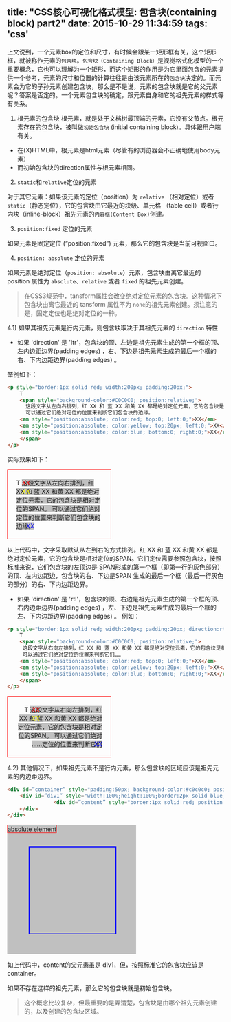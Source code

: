 title: "CSS核心可视化格式模型: 包含块(containing block) part2"
date: 2015-10-29 11:34:59
tags: 'css'
---

上文说到，一个元素box的定位和尺寸，有时候会跟某一矩形框有关，这个矩形框，就被称作元素的`包含块`。`包含块（Containing Block）`是视觉格式化模型的一个重要概念，它也可以理解为一个矩形，而这个矩形的作用是为它里面包含的元素提供一个参考，元素的尺寸和位置的计算往往是由该元素所在的`包含块`决定的。而元素会为它的子孙元素创建包含块，那么是不是说，元素的包含块就是它的父元素呢？答案是否定的。一个元素包含块的确定，跟元素自身和它的祖先元素的样式等有关系。
<!--more-->


1) 根元素的包含块
根元素，就是处于文档树最顶端的元素，它没有父节点。根元素存在的包含块，被叫做`初始包含块` (initial containing block)。具体跟用户端有关。
- 在(X)HTML中，根元素是html元素（尽管有的浏览器会不正确地使用body元素）
- 而初始包含块的direction属性与根元素相同。

2) `static`和`relative`定位的元素

对于其它元素：如果该元素的定位（position）为 `relative` （相对定位）或者 `static`（静态定位），它的包含块由它最近的块级、单元格 （table cell）或者行内块（inline-block）祖先元素的`内容框(Content Box)`创建。

3) `position:fixed` 定位的元素

如果元素是固定定位 (“position:fixed”) 元素，那么它的包含块是当前可视窗口。

4) `position: absolute` 定位的元素

如果元素是绝对定位（`position: absolute`）元素，包含块由离它最近的 position 属性为 `absolute`、`relative` 或者 `fixed` 的祖先元素创建。

> 在CSS3规范中，tansform属性会改变绝对定位元素的包含块。这种情况下包含块由离它最近的 tansform 属性不为 `none`的祖先元素创建。须注意的是，固定定位也是绝对定位的一种。



4.1) 如果其祖先元素是行内元素，则包含块取决于其祖先元素的 `direction` 特性

- 如果 'direction'  是 'ltr'，包含块的顶、左边是祖先元素生成的第一个框的顶、左内边距边界(padding edges) ，右、下边是祖先元素生成的最后一个框的右、下内边距边界(padding edges) 。

举例如下：
```html
<p style="border:1px solid red; width:200px; padding:20px;">
    T
    <span style="background-color:#C0C0C0; position:relative;">
      这段文字从左向右排列，红 XX 和 蓝 XX 和黄 XX 都是绝对定位元素，它的包含块是相对定位的SPAN。
      可以通过它们绝对定位的位置来判断它们包含块的边缘。
    <em style="position:absolute; color:red; top:0; left:0;">XX</em>
    <em style="position:absolute; color:yellow; top:20px; left:0;">XX</em>
    <em style="position:absolute; color:blue; bottom:0; right:0;">XX</em>
    </span>
</p>
```


实际效果如下：

<p style="border:1px solid red; width:200px; padding:20px;"> T <span style="background-color:#C0C0C0; position:relative;"> 这段文字从左向右排列，红 XX 和 蓝 XX 和黄 XX 都是绝对定位元素，它的包含块是相对定位的SPAN。 可以通过它们绝对定位的位置来判断它们包含块的边缘。 <em style="position:absolute; color:red; top:0; left:0;">XX</em> <em style="position:absolute; color:yellow; top:20px; left:0;">XX</em> <em style="position:absolute; color:blue; bottom:0; right:0;">XX</em> </span> </p>

以上代码中，文字采取默认从左到右的方式排列。红 XX 和 蓝 XX 和黄 XX 都是绝对定位元素，它的包含块是相对定位的SPAN。它们定位需要参照包含块，按照标准来说，它们包含块的左顶边是 SPAN形成的第一个框（即第一行的灰色部分）的顶、左内边距边，包含块的右、下边是SPAN 生成的最后一个框（最后一行灰色的部分）的右、下内边距边界。


- 如果 'direction'  是 'rtl'，包含块的顶、右边是祖先元素生成的第一个框的顶、右内边距边界(padding edges) ，左、下边是祖先元素生成的最后一个框的左、下内边距边界(padding edges) 。
例如：

```html
<p style="border:1px solid red; width:200px; padding:20px; direction:rtl;">
    T
    <span style="background-color:#C0C0C0; position:relative;">
     这段文字从右向左排列，红 XX 和 蓝 XX 和黄 XX 都是绝对定位元素，它的包含块是相对定位的SPAN。
     可以通过它们绝对定位的位置来判断它们……
    <em style="position:absolute; color:red; top:0; left:0;">XX</em>
    <em style="position:absolute; color:yellow; top:20px; left:0;">XX</em>
    <em style="position:absolute; color:blue; bottom:0; right:0;">XX</em>
    </span>
</p>
```

<p style="border:1px solid red; width:200px; padding:20px; direction:rtl;"> T <span style="background-color:#C0C0C0; position:relative;"> 这段文字从右向左排列，红 XX 和 蓝 XX 和黄 XX 都是绝对定位元素，它的包含块是相对定位的SPAN。 可以通过它们绝对定位的位置来判断它们…… <em style="position:absolute; color:red; top:0; left:0;">XX</em> <em style="position:absolute; color:yellow; top:20px; left:0;">XX</em> <em style="position:absolute; color:blue; bottom:0; right:0;">XX</em> </span> </p>


4.2) 其他情况下，如果祖先元素不是行内元素，那么包含块的区域应该是祖先元素的内边距边界。

```html
<div id=”container” style="padding:50px; background-color:#c0c0c0; position:relative; width:200px; height:200px;">
    <div id=”div1” style="width:100%;height:100%;border:2px solid blue;">
               <div id=”content” style="border:1px solid red; position:absolute; left:0; top:0;">absolute element</div>
    </div>
</div>
```

<div id=”container” style="padding:50px; background-color:#c0c0c0; position:relative; width:200px; height:200px;"> <div id=”div1” style="width:100%;height:100%;border:2px solid blue;"> <div id=”content” style="border:1px solid red; position:absolute; left:0; top:0;">absolute element</div> </div> </div>


如上代码中，content的父元素虽是 div1，但，按照标准它的包含块应该是 container。

如果不存在这样的祖先元素，那么它的包含块就是初始包含块。

> 这个概念比较复杂，但最重要的是弄清楚，包含块是由哪个祖先元素创建的，以及创建的包含块区域。




